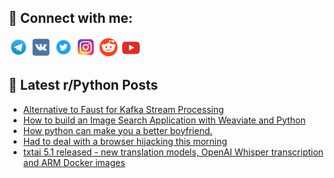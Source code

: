 ## 🔎 Connect with me:
[<img src="https://github.com/bullbesh/bullbesh/blob/main/images/Telegram.png" width="32" height="32" />](https://t.me/bullbesh)
[<img src="https://github.com/bullbesh/bullbesh/blob/main/images/VK.png" width="32" height="32" />](https://vk.com/bullbesh)
[<img src="https://github.com/bullbesh/bullbesh/blob/main/images/Twitter.png" width="32" height="32" />](https://twitter.com/bullbesh1)
[<img src="https://github.com/bullbesh/bullbesh/blob/main/images/Instagram.png" width="32" height="32" />](https://www.instagram.com/bullbesh)
[<img src="https://github.com/bullbesh/bullbesh/blob/main/images/Reddit.png" width="32" height="32" />](https://www.reddit.com/user/bullbesh)
[<img src="https://github.com/bullbesh/bullbesh/blob/main/images/YouTube.png" width="32" height="32" />](https://www.youtube.com/channel/UCtfjRs6uzgq5mfm8S06WTcg)

## 📕 Latest r/Python Posts
<!-- BLOG-POST-LIST:START -->
- [Alternative to Faust for Kafka Stream Processing](https://www.reddit.com/r/Python/comments/y7j7fb/alternative_to_faust_for_kafka_stream_processing/)
- [How to build an Image Search Application with Weaviate and Python](https://www.reddit.com/r/Python/comments/y7ix2n/how_to_build_an_image_search_application_with/)
- [How python can make you a better boyfriend.](https://www.reddit.com/r/Python/comments/y7ibv1/how_python_can_make_you_a_better_boyfriend/)
- [Had to deal with a browser hijacking this morning](https://www.reddit.com/r/Python/comments/y7e5r7/had_to_deal_with_a_browser_hijacking_this_morning/)
- [txtai 5.1 released - new translation models, OpenAI Whisper transcription and ARM Docker images](https://www.reddit.com/r/Python/comments/y7d7ia/txtai_51_released_new_translation_models_openai/)
<!-- BLOG-POST-LIST:END -->
